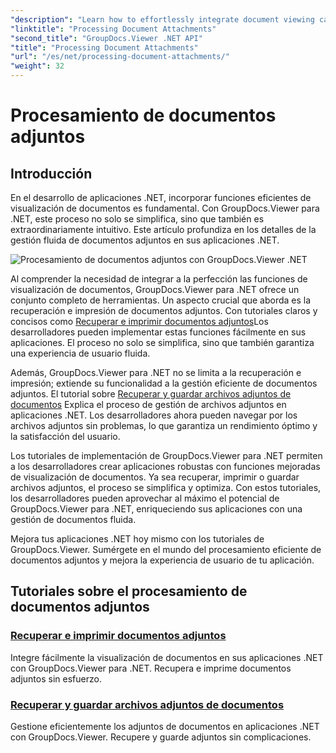 ```yaml
---
"description": "Learn how to effortlessly integrate document viewing capabilities into your .NET applications using GroupDocs.Viewer. Manage document attachments efficiently."
"linktitle": "Processing Document Attachments"
"second_title": "GroupDocs.Viewer .NET API"
"title": "Processing Document Attachments"
"url": "/es/net/processing-document-attachments/"
"weight": 32
---
```


# Procesamiento de documentos adjuntos

## Introducción

En el desarrollo de aplicaciones .NET, incorporar funciones eficientes de visualización de documentos es fundamental. Con GroupDocs.Viewer para .NET, este proceso no solo se simplifica, sino que también es extraordinariamente intuitivo. Este artículo profundiza en los detalles de la gestión fluida de documentos adjuntos en sus aplicaciones .NET.

![Procesamiento de documentos adjuntos con GroupDocs.Viewer .NET](/viewer/processing-document-attachments/image.png)

Al comprender la necesidad de integrar a la perfección las funciones de visualización de documentos, GroupDocs.Viewer para .NET ofrece un conjunto completo de herramientas. Un aspecto crucial que aborda es la recuperación e impresión de documentos adjuntos. Con tutoriales claros y concisos como [Recuperar e imprimir documentos adjuntos](./retrieve-and-print-attachments/)Los desarrolladores pueden implementar estas funciones fácilmente en sus aplicaciones. El proceso no solo se simplifica, sino que también garantiza una experiencia de usuario fluida.

Además, GroupDocs.Viewer para .NET no se limita a la recuperación e impresión; extiende su funcionalidad a la gestión eficiente de documentos adjuntos. El tutorial sobre [Recuperar y guardar archivos adjuntos de documentos](./retrieve-and-save-attachments/) Explica el proceso de gestión de archivos adjuntos en aplicaciones .NET. Los desarrolladores ahora pueden navegar por los archivos adjuntos sin problemas, lo que garantiza un rendimiento óptimo y la satisfacción del usuario.

Los tutoriales de implementación de GroupDocs.Viewer para .NET permiten a los desarrolladores crear aplicaciones robustas con funciones mejoradas de visualización de documentos. Ya sea recuperar, imprimir o guardar archivos adjuntos, el proceso se simplifica y optimiza. Con estos tutoriales, los desarrolladores pueden aprovechar al máximo el potencial de GroupDocs.Viewer para .NET, enriqueciendo sus aplicaciones con una gestión de documentos fluida.

Mejora tus aplicaciones .NET hoy mismo con los tutoriales de GroupDocs.Viewer. Sumérgete en el mundo del procesamiento eficiente de documentos adjuntos y mejora la experiencia de usuario de tu aplicación.

## Tutoriales sobre el procesamiento de documentos adjuntos
### [Recuperar e imprimir documentos adjuntos](./retrieve-and-print-attachments/)
Integre fácilmente la visualización de documentos en sus aplicaciones .NET con GroupDocs.Viewer para .NET. Recupera e imprime documentos adjuntos sin esfuerzo.
### [Recuperar y guardar archivos adjuntos de documentos](./retrieve-and-save-attachments/)
Gestione eficientemente los adjuntos de documentos en aplicaciones .NET con GroupDocs.Viewer. Recupere y guarde adjuntos sin complicaciones.
